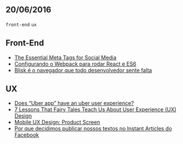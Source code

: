 20/06/2016
----------

`front-end` `ux` 

## Front-End

- [The Essential Meta Tags for Social Media](https://css-tricks.com/essential-meta-tags-social-media/)
- [Configurando o Webpack para rodar React e ES6](https://willianjusten.com.br/configurando-o-webpack-para-rodar-react-e-es6/)
- [Blisk é o navegador que todo desenvolvedor sente falta](http://tableless.com.br/blisk-e-o-navegador-que-todo-desenvolvedor-tem-saudades/)
 
## UX

- [Does “Uber app” have an uber user experience?](https://uxdesign.cc/does-uber-app-have-an-uber-user-experience-e054189e60e5#.qlypk6az3)
- [7 Lessons That Fairy Tales Teach Us About User Experience (UX) Design](https://uxdesign.cc/7-lessons-that-fairy-tales-teach-us-about-user-experience-ux-design-87a097e0a96e#.164pqopxw)
- [Mobile UX Design: Product Screen](http://babich.biz/mobile-ux-design-product-screen/)
- [Por que decidimos publicar nossos textos no Instant Articles do Facebook](http://arquiteturadeinformacao.com/mobile/por-que-decidimos-publicar-nossos-textos-no-instant-articles-do-facebook/)
 
 
